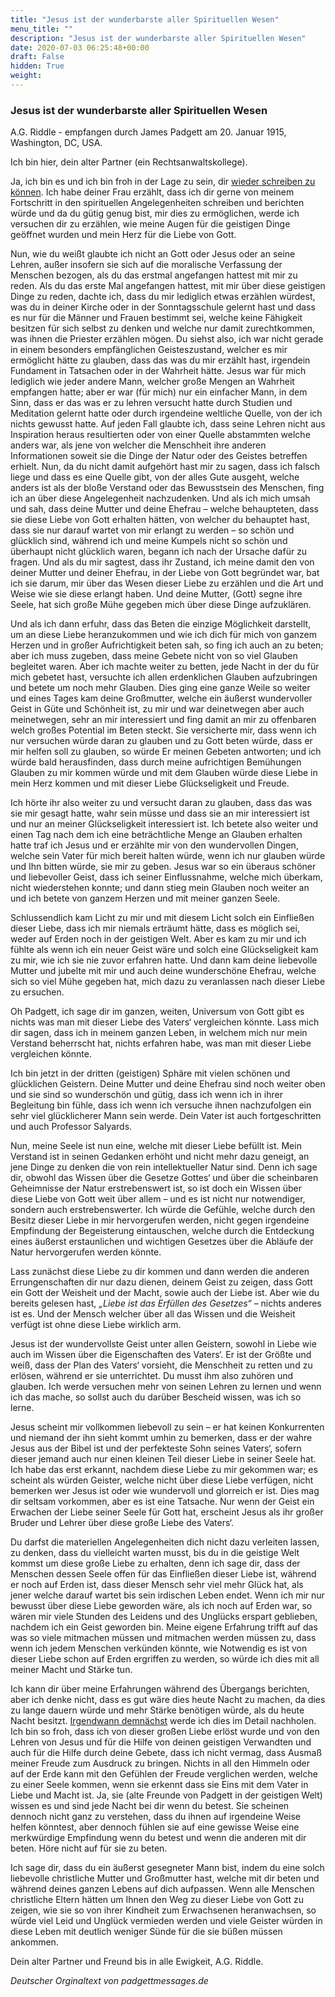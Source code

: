 ```yaml
---
title: "Jesus ist der wunderbarste aller Spirituellen Wesen"
menu_title: ""
description: "Jesus ist der wunderbarste aller Spirituellen Wesen"
date: 2020-07-03 06:25:48+00:00
draft: False
hidden: True
weight:
---
```

### Jesus ist der wunderbarste aller Spirituellen Wesen

A.G. Riddle - empfangen durch James Padgett am 20. Januar 1915, Washington, DC, USA.

Ich bin hier, dein alter Partner (ein Rechtsanwaltskollege).

Ja, ich bin es und ich bin froh in der Lage zu sein, dir [wieder schreiben zu können](/padgett-botschaften/padgett-botschaften-in-reihenfolge-des-datums/padgett-botschaften-1914/padgett-hat-seinen-alten-freund-beraten-wie-er-die-liebe-des-vaters-erlangen-kann-jep-ag-riddle-27-dezember-1914/). Ich habe deiner Frau erzählt, dass ich dir gerne von meinem Fortschritt in den spirituellen Angelegenheiten schreiben und berichten würde und da du gütig genug bist, mir dies zu ermöglichen, werde ich versuchen dir zu erzählen, wie meine Augen für die geistigen Dinge geöffnet wurden und mein Herz für die Liebe von Gott.

Nun, wie du weißt glaubte ich nicht an Gott oder Jesus oder an seine Lehren, außer insofern sie sich auf die moralische Verfassung der Menschen bezogen, als du das erstmal angefangen hattest mit mir zu reden. Als du das erste Mal angefangen hattest, mit mir über diese geistigen Dinge zu reden, dachte ich, dass du mir lediglich etwas erzählen würdest, was du in deiner Kirche oder in der Sonntagsschule gelernt hast und dass es nur für die Männer und Frauen bestimmt sei, welche keine Fähigkeit besitzen für sich selbst zu denken und welche nur damit zurechtkommen, was ihnen die Priester erzählen mögen. Du siehst also, ich war nicht gerade in einem besonders empfänglichen Geisteszustand, welcher es mir ermöglicht hätte zu glauben, dass das was du mir erzählt hast, irgendein Fundament in Tatsachen oder in der Wahrheit hätte. Jesus war für mich lediglich wie jeder andere Mann, welcher große Mengen an Wahrheit empfangen hatte; aber er war (für mich) nur ein einfacher Mann, in dem Sinn, dass er das was er zu lehren versucht hatte durch Studien und Meditation gelernt hatte oder durch irgendeine weltliche Quelle, von der ich nichts gewusst hatte. Auf jeden Fall glaubte ich, dass seine Lehren nicht aus Inspiration heraus resultierten oder von einer Quelle abstammten welche anders war, als jene von welcher die Menschheit ihre anderen Informationen soweit sie die Dinge der Natur oder des Geistes betreffen erhielt. Nun, da du nicht damit aufgehört hast mir zu sagen, dass ich falsch liege und dass es eine Quelle gibt, von der alles Gute ausgeht, welche anders ist als der bloße Verstand oder das Bewusstsein des Menschen, fing ich an über diese Angelegenheit nachzudenken. Und als ich mich umsah und sah, dass deine Mutter und deine Ehefrau – welche behaupteten, dass sie diese Liebe von Gott erhalten hätten, von welcher du behauptet hast, dass sie nur darauf wartet von mir erlangt zu werden – so schön und glücklich sind, während ich und meine Kumpels nicht so schön und überhaupt nicht glücklich waren, begann ich nach der Ursache dafür zu fragen. Und als du mir sagtest, dass ihr Zustand, ich meine damit den von deiner Mutter und deiner Ehefrau, in der Liebe von Gott begründet war, bat ich sie darum, mir über das Wesen dieser Liebe zu erzählen und die Art und Weise wie sie diese erlangt haben. Und deine Mutter, (Gott) segne ihre Seele, hat sich große Mühe gegeben mich über diese Dinge aufzuklären.

Und als ich dann erfuhr, dass das Beten die einzige Möglichkeit darstellt, um an diese Liebe heranzukommen und wie ich dich für mich von ganzem Herzen und in großer Aufrichtigkeit beten sah, so fing ich auch an zu beten; aber ich muss zugeben, dass meine Gebete nicht von so viel Glauben begleitet waren. Aber ich machte weiter zu betten, jede Nacht in der du für mich gebetet hast, versuchte ich allen erdenklichen Glauben aufzubringen und betete um noch mehr Glauben. Dies ging eine ganze Weile so weiter und eines Tages kam deine Großmutter, welche ein äußerst wundervoller Geist in Güte und Schönheit ist, zu mir und war deinetwegen aber auch meinetwegen, sehr an mir interessiert und fing damit an mir zu offenbaren welch großes Potential im Beten steckt. Sie versicherte mir, dass wenn ich nur versuchen würde daran zu glauben und zu Gott beten würde, dass er mir helfen soll zu glauben, so würde Er meinen Gebeten antworten; und ich würde bald herausfinden, dass durch meine aufrichtigen Bemühungen Glauben zu mir kommen würde und mit dem Glauben würde diese Liebe in mein Herz kommen und mit dieser Liebe Glückseligkeit und Freude.

Ich hörte ihr also weiter zu und versucht daran zu glauben, dass das was sie mir gesagt hatte, wahr sein müsse und dass sie an mir interessiert ist und nur an meiner Glückseligkeit interessiert ist. Ich betete also weiter und einen Tag nach dem ich eine beträchtliche Menge an Glauben erhalten hatte traf ich Jesus und er erzählte mir von den wundervollen Dingen, welche sein Vater für mich bereit halten würde, wenn ich nur glauben würde und Ihn bitten würde, sie mir zu geben. Jesus war so ein überaus schöner und liebevoller Geist, dass ich seiner Einflussnahme, welche mich überkam, nicht wiederstehen konnte; und dann stieg mein Glauben noch weiter an und ich betete von ganzem Herzen und mit meiner ganzen Seele.

Schlussendlich kam Licht zu mir und mit diesem Licht solch ein Einfließen dieser Liebe, dass ich mir niemals erträumt hätte, dass es möglich sei, weder auf Erden noch in der geistigen Welt. Aber es kam zu mir und ich fühlte als wenn ich ein neuer Geist wäre und solch eine Glückseligkeit kam zu mir, wie ich sie nie zuvor erfahren hatte. Und dann kam deine liebevolle Mutter und jubelte mit mir und auch deine wunderschöne Ehefrau, welche sich so viel Mühe gegeben hat, mich dazu zu veranlassen nach dieser Liebe zu ersuchen.

Oh Padgett, ich sage dir im ganzen, weiten, Universum von Gott gibt es nichts was man mit dieser Liebe des Vaters‘ vergleichen könnte. Lass mich dir sagen, dass ich in meinem ganzen Leben, in welchem mich nur mein Verstand beherrscht hat, nichts erfahren habe, was man mit dieser Liebe vergleichen könnte.

Ich bin jetzt in der dritten (geistigen) Sphäre mit vielen schönen und glücklichen Geistern. Deine Mutter und deine Ehefrau sind noch weiter oben und sie sind so wunderschön und gütig, dass ich wenn ich in ihrer Begleitung bin fühle, dass ich wenn ich versuche ihnen nachzufolgen ein sehr viel glücklicherer Mann sein werde. Dein Vater ist auch fortgeschritten und auch Professor Salyards.

Nun, meine Seele ist nun eine, welche mit dieser Liebe befüllt ist. Mein Verstand ist in seinen Gedanken erhöht und nicht mehr dazu geneigt, an jene Dinge zu denken die von rein intellektueller Natur sind. Denn ich sage dir, obwohl das Wissen über die Gesetze Gottes‘ und über die scheinbaren Geheimnisse der Natur erstrebenswert ist, so ist doch ein Wissen über diese Liebe von Gott weit über allem – und es ist nicht nur notwendiger, sondern auch erstrebenswerter. Ich würde die Gefühle, welche durch den Besitz dieser Liebe in mir hervorgerufen werden, nicht gegen irgendeine Empfindung der Begeisterung eintauschen, welche durch die Entdeckung eines äußerst erstaunlichen und wichtigen Gesetzes über die Abläufe der Natur hervorgerufen werden könnte.

Lass zunächst diese Liebe zu dir kommen und dann werden die anderen Errungenschaften dir nur dazu dienen, deinem Geist zu zeigen, dass Gott ein Gott der Weisheit und der Macht, sowie auch der Liebe ist. Aber wie du bereits gelesen hast, *„Liebe ist das Erfüllen des Gesetzes“* – nichts anderes ist es. Und der Mensch welcher über all das Wissen und die Weisheit verfügt ist ohne diese Liebe wirklich arm.

Jesus ist der wundervollste Geist unter allen Geistern, sowohl in Liebe wie auch im Wissen über die Eigenschaften des Vaters‘. Er ist der Größte und weiß, dass der Plan des Vaters‘ vorsieht, die Menschheit zu retten und zu erlösen, während er sie unterrichtet. Du musst ihm also zuhören und glauben. Ich werde versuchen mehr von seinen Lehren zu lernen und wenn ich das mache, so sollst auch du darüber Bescheid wissen, was ich so lerne.

Jesus scheint mir vollkommen liebevoll zu sein – er hat keinen Konkurrenten und niemand der ihn sieht kommt umhin zu bemerken, dass er der wahre Jesus aus der Bibel ist und der perfekteste Sohn seines Vaters‘, sofern dieser jemand auch nur einen kleinen Teil dieser Liebe in seiner Seele hat. Ich habe das erst erkannt, nachdem diese Liebe zu mir gekommen war; es scheint als würden Geister, welche nicht über diese Liebe verfügen, nicht bemerken wer Jesus ist oder wie wundervoll und glorreich er ist. Dies mag dir seltsam vorkommen, aber es ist eine Tatsache. Nur wenn der Geist ein Erwachen der Liebe seiner Seele für Gott hat, erscheint Jesus als ihr großer Bruder und Lehrer über diese große Liebe des Vaters‘.

Du darfst die materiellen Angelegenheiten dich nicht dazu verleiten lassen, zu denken, dass du vielleicht warten musst, bis du in die geistige Welt kommst um diese große Liebe zu erhalten, denn ich sage dir, dass der Menschen dessen Seele offen für das Einfließen dieser Liebe ist, während er noch auf Erden ist, dass dieser Mensch sehr viel mehr Glück hat, als jener welche darauf wartet bis sein irdischen Leben endet. Wenn ich mir nur bewusst über diese Liebe geworden wäre, als ich noch auf Erden war, so wären mir viele Stunden des Leidens und des Unglücks erspart geblieben, nachdem ich ein Geist geworden bin. Meine eigene Erfahrung trifft auf das was so viele mitmachen müssen und mitmachen werden müssen zu, dass wenn ich jedem Menschen verkünden könnte, wie Notwendig es ist von dieser Liebe schon auf Erden ergriffen zu werden, so würde ich dies mit all meiner Macht und Stärke tun.

Ich kann dir über meine Erfahrungen während des Übergangs berichten, aber ich denke nicht, dass es gut wäre dies heute Nacht zu machen, da dies zu lange dauern würde und mehr Stärke benötigen würde, als du heute Nacht besitzt. [Irgendwann demnächst](/padgett-botschaften/padgett-botschaften-in-reihenfolge-des-datums/padgett-botschaften-1916/ag-riddle-ohne-liebe-gibt-es-keine-seelische-entwicklung-jep-ag-riddle-19-januar-1916/) werde ich dies im Detail nachholen. Ich bin so froh, dass ich von dieser großen Liebe erlöst wurde und von den Lehren von Jesus und für die Hilfe von deinen geistigen Verwandten und auch für die Hilfe durch deine Gebete, dass ich nicht vermag, dass Ausmaß meiner Freude zum Ausdruck zu bringen. Nichts in all den Himmeln oder auf der Erde kann mit den Gefühlen der Freude verglichen werden, welche zu einer Seele kommen, wenn sie erkennt dass sie Eins mit dem Vater in Liebe und Macht ist. Ja, sie (alte Freunde von Padgett in der geistigen Welt) wissen es und sind jede Nacht bei dir wenn du betest. Sie scheinen dennoch nicht ganz zu verstehen, dass du ihnen auf irgendeine Weise helfen könntest, aber dennoch fühlen sie auf eine gewisse Weise eine merkwürdige Empfindung wenn du betest und wenn die anderen mit dir beten. Höre nicht auf für sie zu beten.

Ich sage dir, dass du ein äußerst gesegneter Mann bist, indem du eine solch liebevolle christliche Mutter und Großmutter hast, welche mit dir beten und während deines ganzen Lebens auf dich aufpassen. Wenn alle Menschen christliche Eltern hätten um Ihnen den Weg zu dieser Liebe von Gott zu zeigen, wie sie so von ihrer Kindheit zum Erwachsenen heranwachsen, so würde viel Leid und Unglück vermieden werden und viele Geister würden in diese Leben mit deutlich weniger Sünde für die sie büßen müssen ankommen.

Dein alter Partner und Freund bis in alle Ewigkeit, A.G. Riddle.

*Deutscher Orginaltext von padgettmessages.de*
